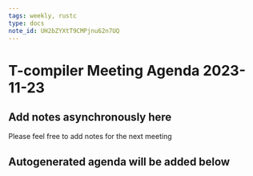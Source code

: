 ```yaml
---
tags: weekly, rustc
type: docs
note_id: UH2bZYXtT9CMPjnu62n7UQ
---
```


# T-compiler Meeting Agenda 2023-11-23

## Add notes asynchronously here

Please feel free to add notes for the next meeting

## Autogenerated agenda will be added below
